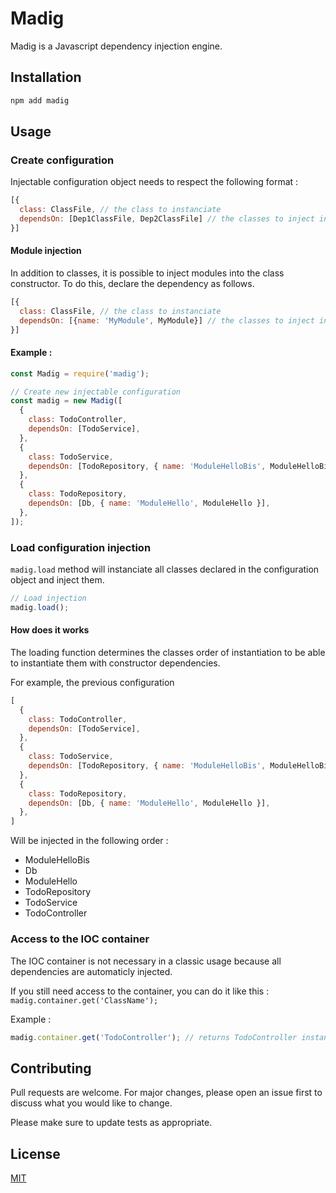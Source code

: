 # Madig

Madig is a Javascript dependency injection engine.

## Installation

```bash
npm add madig
```

## Usage

### Create configuration

Injectable configuration object needs to respect the following format :

```js
[{
  class: ClassFile, // the class to instanciate
  dependsOn: [Dep1ClassFile, Dep2ClassFile] // the classes to inject in the constructor
}]
```

#### Module injection

In addition to classes, it is possible to inject modules into the class constructor.
To do this, declare the dependency as follows.
```js
[{
  class: ClassFile, // the class to instanciate
  dependsOn: [{name: 'MyModule', MyModule}] // the classes to inject in the constructor
}]
```

#### Example :

```js
const Madig = require('madig');

// Create new injectable configuration
const madig = new Madig([
  {
    class: TodoController,
    dependsOn: [TodoService],
  },
  {
    class: TodoService,
    dependsOn: [TodoRepository, { name: 'ModuleHelloBis', ModuleHelloBis }],
  },
  {
    class: TodoRepository,
    dependsOn: [Db, { name: 'ModuleHello', ModuleHello }],
  },
]);
```
### Load configuration injection

`madig.load` method will instanciate all classes declared in the configuration object and inject them.
```js
// Load injection
madig.load();
```

#### How does it works

The loading function determines the classes order of instantiation to be able to instantiate them with constructor dependencies.

For example, the previous configuration 

```js
[
  {
    class: TodoController,
    dependsOn: [TodoService],
  },
  {
    class: TodoService,
    dependsOn: [TodoRepository, { name: 'ModuleHelloBis', ModuleHelloBis }],
  },
  {
    class: TodoRepository,
    dependsOn: [Db, { name: 'ModuleHello', ModuleHello }],
  },
]
```

Will be injected in the following order :
- ModuleHelloBis
- Db
- ModuleHello
- TodoRepository
- TodoService
- TodoController

### Access to the IOC container

The IOC container is not necessary in a classic usage because all dependencies are automaticly injected.

If you still need access to the container, you can do it like this : `madig.container.get('ClassName');` 

Example :
```js
madig.container.get('TodoController'); // returns TodoController instance
```

## Contributing
Pull requests are welcome. For major changes, please open an issue first to discuss what you would like to change.

Please make sure to update tests as appropriate.

## License
[MIT](https://choosealicense.com/licenses/mit/)
